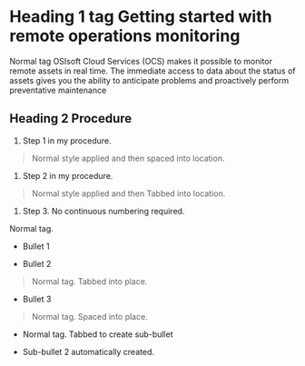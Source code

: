 Heading 1 tag Getting started with remote operations monitoring
===============================================================

Normal tag OSIsoft Cloud Services (OCS) makes it possible to monitor remote
assets in real time. The immediate access to data about the status of assets
gives you the ability to anticipate problems and proactively perform
preventative maintenance

Heading 2 Procedure
-------------------

1.  Step 1 in my procedure.

>   Normal style applied and then spaced into location.

1.  Step 2 in my procedure.

>   Normal style applied and then Tabbed into location.

1.  Step 3. No continuous numbering required.

Normal tag.

-   Bullet 1

-   Bullet 2

>   Normal tag. Tabbed into place.

-   Bullet 3

>   Normal tag. Spaced into place.

-   Normal tag. Tabbed to create sub-bullet

-   Sub-bullet 2 automatically created.
